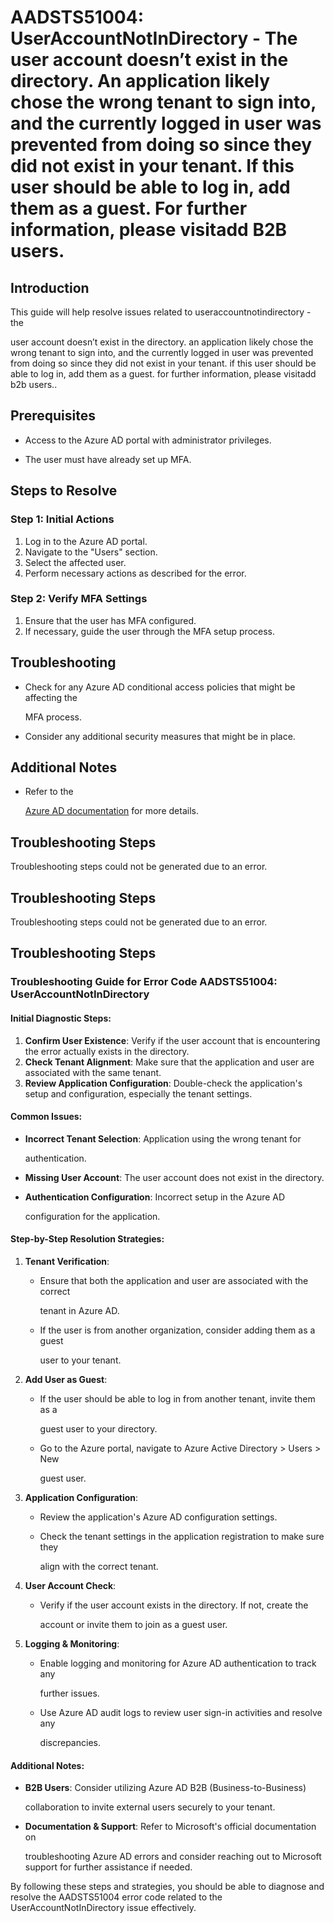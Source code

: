 # AADSTS51004: UserAccountNotInDirectory - The user account doesn’t exist in the directory. An application likely chose the wrong tenant to sign into, and the currently logged in user was prevented from doing so since they did not exist in your tenant. If this user should be able to log in, add them as a guest. For further information, please visitadd B2B users.


## Introduction

This guide will help resolve issues related to useraccountnotindirectory - the

user account doesn’t exist in the directory. an application likely chose the
wrong tenant to sign into, and the currently logged in user was prevented from
doing so since they did not exist in your tenant. if this user should be able to
log in, add them as a guest. for further information, please visitadd b2b
users..


## Prerequisites


* Access to the Azure AD portal with administrator privileges.

* The user must have already set up MFA.


## Steps to Resolve


### Step 1: Initial Actions

1. Log in to the Azure AD portal.
2. Navigate to the "Users" section.
3. Select the affected user.
4. Perform necessary actions as described for the error.


### Step 2: Verify MFA Settings

1. Ensure that the user has MFA configured.
2. If necessary, guide the user through the MFA setup process.


## Troubleshooting


* Check for any Azure AD conditional access policies that might be affecting the

  MFA process.

* Consider any additional security measures that might be in place.


## Additional Notes


* Refer to the

  [Azure AD 
documentation](https://learn.microsoft.com/en-us/azure/active-directory/)
  for more details.


## Troubleshooting Steps

Troubleshooting steps could not be generated due to an error.


## Troubleshooting Steps

Troubleshooting steps could not be generated due to an error.


## Troubleshooting Steps


### Troubleshooting Guide for Error Code AADSTS51004: UserAccountNotInDirectory


#### Initial Diagnostic Steps:

1. **Confirm User Existence**: Verify if the user account that is encountering
   the error actually exists in the directory.
2. **Check Tenant Alignment**: Make sure that the application and user are
   associated with the same tenant.
3. **Review Application Configuration**: Double-check the application's setup
   and configuration, especially the tenant settings.


#### Common Issues:


* **Incorrect Tenant Selection**: Application using the wrong tenant for

  authentication.

* **Missing User Account**: The user account does not exist in the directory.

* **Authentication Configuration**: Incorrect setup in the Azure AD

  configuration for the application.


#### Step-by-Step Resolution Strategies:

1. **Tenant Verification**:

   * Ensure that both the application and user are associated with the correct

     tenant in Azure AD.
   * If the user is from another organization, consider adding them as a guest

     user to your tenant.

2. **Add User as Guest**:

   * If the user should be able to log in from another tenant, invite them as a

     guest user to your directory.
   * Go to the Azure portal, navigate to Azure Active Directory > Users > New

     guest user.

3. **Application Configuration**:

   * Review the application's Azure AD configuration settings.

   * Check the tenant settings in the application registration to make sure they

     align with the correct tenant.

4. **User Account Check**:

   * Verify if the user account exists in the directory. If not, create the

     account or invite them to join as a guest user.

5. **Logging & Monitoring**:
   * Enable logging and monitoring for Azure AD authentication to track any

     further issues.
   * Use Azure AD audit logs to review user sign-in activities and resolve any

     discrepancies.


#### Additional Notes:


* **B2B Users**: Consider utilizing Azure AD B2B (Business-to-Business)

  collaboration to invite external users securely to your tenant.

* **Documentation & Support**: Refer to Microsoft's official documentation on

  troubleshooting Azure AD errors and consider reaching out to Microsoft support
  for further assistance if needed.

By following these steps and strategies, you should be able to diagnose and
resolve the AADSTS51004 error code related to the UserAccountNotInDirectory
issue effectively.